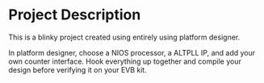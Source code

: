 # Project Description

This is a blinky project created using entirely using platform designer.

In platform designer, choose a NIOS processor, a ALTPLL IP, and add your own counter interface. 
Hook everything up together and compile your design before verifying it on your EVB kit.

